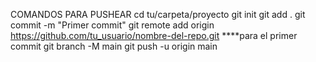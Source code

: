 COMANDOS PARA PUSHEAR
cd tu/carpeta/proyecto
git init
git add .
git commit -m "Primer commit"
git remote add origin https://github.com/tu_usuario/nombre-del-repo.git ****para el primer commit
git branch -M main
git push -u origin main
